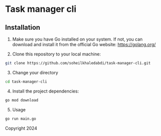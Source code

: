 # Task manager cli

## Installation

1. Make sure you have Go installed on your system. If not, you can download and install it from the official Go website: https://golang.org/

2. Clone this repository to your local machine:

```bash
git clone https://github.com/soheilkhaledabdi/task-manager-cli.git
```

3. Change your directory

```bash 
cd task-manager-cli
```

4. Install the project dependencies:

```bash
go mod download
```

5. Usage

```bash
go run main.go
```
Copyright 2024
